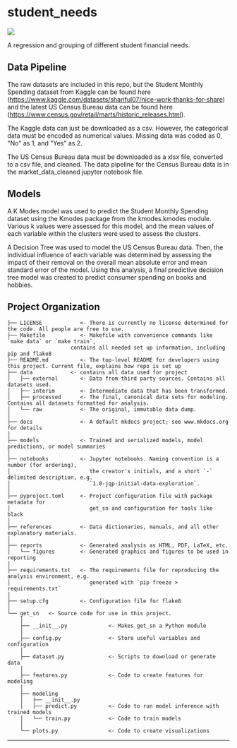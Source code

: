 # student_needs

<a target="_blank" href="https://cookiecutter-data-science.drivendata.org/">
    <img src="https://img.shields.io/badge/CCDS-Project%20template-328F97?logo=cookiecutter" />
</a>

A regression and grouping of different student financial needs. 

## Data Pipeline
The raw datasets are included in this repo, but the Student Monthly Spending dataset from Kaggle can be found here (https://www.kaggle.com/datasets/shariful07/nice-work-thanks-for-share) and the latest US Census Bureau data can be found here (https://www.census.gov/retail/marts/historic_releases.html).

The Kaggle data can just be downloaded as a csv. However, the categorical data must be encoded as numerical values. Missing data was coded as 0, "No" as 1, and "Yes" as 2. 

The US Census Bureau data must be downloaded as a xlsx file, converted to a csv file, and cleaned. The data pipeline for the Census Bureau data is in the market_data_cleaned jupyter notebook file. 

## Models

A K Modes model was used to predict the Student Monthly Spending dataset using the Kmodes package from the kmodes.kmodes module. Various k values were assessed for this model, and the mean values of each variable within the clusters were used to assess the clusters.

A Decision Tree was used to model the US Census Bureau data. Then, the individual influence of each variable was determined by assessing the impact of their removal on the overall mean absolute error and mean standard error of the model. Using this analysis, a final predictive decision tree model was created to predict consumer spending on books and hobbies. 

## Project Organization

```
├── LICENSE            <- There is currently no license determined for the code. All people are free to use.
├── Makefile           <- Makefile with convenience commands like `make data` or `make train`, 
					contains all needed set up information, including pip and flake8
├── README.md          <- The top-level README for developers using this project. Current file, explains how repo is set up
├── data			<- contains all data used for project
│   ├── external       <- Data from third party sources. Contains all datasets used.
│   ├── interim        <- Intermediate data that has been transformed. 
│   ├── processed      <- The final, canonical data sets for modeling. Contains all datasets formatted for analysis.
│   └── raw            <- The original, immutable data dump.
│
├── docs               <- A default mkdocs project; see www.mkdocs.org for details
│
├── models             <- Trained and serialized models, model predictions, or model summaries
│
├── notebooks          <- Jupyter notebooks. Naming convention is a number (for ordering),
│                         the creator's initials, and a short `-` delimited description, e.g.
│                         `1.0-jqp-initial-data-exploration`.
│
├── pyproject.toml     <- Project configuration file with package metadata for 
│                         get_sn and configuration for tools like black
│
├── references         <- Data dictionaries, manuals, and all other explanatory materials.
│
├── reports            <- Generated analysis as HTML, PDF, LaTeX, etc.
│   └── figures        <- Generated graphics and figures to be used in reporting
│
├── requirements.txt   <- The requirements file for reproducing the analysis environment, e.g.
│                         generated with `pip freeze > requirements.txt`
│
├── setup.cfg          <- Configuration file for flake8
│
└── get_sn   <- Source code for use in this project.
    │
    ├── __init__.py             <- Makes get_sn a Python module
    │
    ├── config.py               <- Store useful variables and configuration
    │
    ├── dataset.py              <- Scripts to download or generate data
    │
    ├── features.py             <- Code to create features for modeling
    │
    ├── modeling                
    │   ├── __init__.py 
    │   ├── predict.py          <- Code to run model inference with trained models          
    │   └── train.py            <- Code to train models
    │
    └── plots.py                <- Code to create visualizations
```

--------

